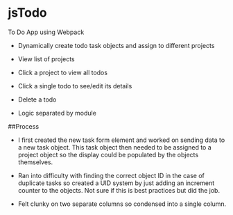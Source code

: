 # jsTodo
To Do App using Webpack

- Dynamically create todo task objects and assign to different projects

- View list of projects 

- Click a project to view all todos

- Click a single todo to see/edit its details

- Delete a todo

- Logic separated by module

##Process

- I first created the new task form element and worked on sending data to a new task object. This task object then needed to be assigned to a project object so the display could be populated by the objects themselves. 

- Ran into difficulty with finding the correct object ID in the case of duplicate tasks so created a UID system by just adding an increment counter to the objects. Not sure if this is best practices but did the job.

- Felt clunky on two separate columns so condensed into a single column.